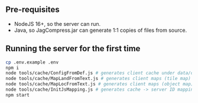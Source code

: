 ## Pre-requisites

- NodeJS 16+, so the server can run.
- Java, so JagCompress.jar can generate 1:1 copies of files from source.

## Running the server for the first time

```sh
cp .env.example .env
npm i
node tools/cache/ConfigFromDef.js # generates client cache under data/cache/
node tools/cache/MapLandFromText.js # generates client maps (tile map) under data/maps/
node tools/cache/MapLocFromText.js # generates client maps (object map) under data/maps/
node tools/cache/InitJsMapping.js # generates cache -> server ID mappings
npm start
```
